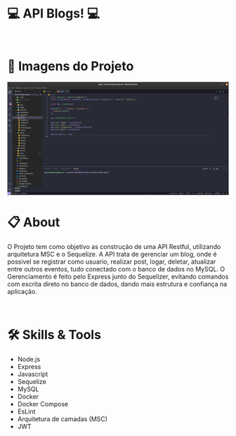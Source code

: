 # :computer: API Blogs! :computer:

<br>

# :camera_flash: Imagens do Projeto

  
  <img width="800" alt="Imagem pagina de login" src="./proj.png">


<br>

# :clipboard: About
O Projeto tem como objetivo as construção de uma API Restful, utilizando arquitetura MSC e o Sequelize. A API trata de gerenciar um blog, onde é possivel se registrar como usuario, realizar post, logar, deletar, atualizar entre outros eventos, tudo conectado com o banco de dados no MySQL. O Gerenciamento é feito pelo Express junto do Sequelizer, evitando comandos com escrita direto no banco de dados, dando mais estrutura e confiança na aplicação.


<br>

# :hammer_and_wrench: Skills & Tools

- Node.js
- Express
- Javascript
- Sequelize
- MySQL
- Docker
- Docker Compose
- EsLint
- Arquitetura de camadas (MSC)
- JWT

<br>


